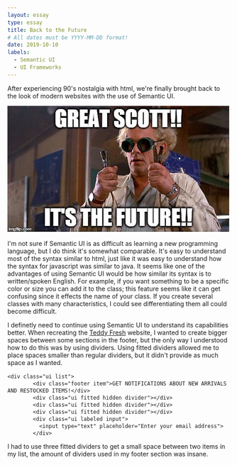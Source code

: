 ```yaml
---
layout: essay
type: essay
title: Back to the Future
# All dates must be YYYY-MM-DD format!
date: 2019-10-10
labels:
  - Semantic UI
  - UI Frameworks
---
```

After experiencing 90's nostalgia with html, we're finally brought back to the look of modern websites with the use of Semantic UI. 
<div class="ui small image">
  <img class="ui image" src="./images/back-to-the-future.jpeg">
</div>

I'm not sure if Semantic UI is as difficult as learning a new programming language, but I do think it's somewhat comparable. It's easy to understand most of the syntax similar to html, just like it was easy to understand how the syntax for javascript was similar to java. It seems like one of the advantages of using Semantic UI would be how similar its syntax is to written/spoken English. For example, if you want something to be a specific color or size you can add it to the class; this feature seems like it can get confusing since it effects the name of your class. If you create several classes with many characteristics, I could see differentiating them all could become difficult.

I definetly need to continue using Semantic UI to understand its capabilities better. When recreating the [Teddy Fresh](https://teddyfresh.com/) website, I wanted to create bigger spaces between some sections in the footer, but the only way I understood how to do this was by using dividers. Using fitted dividers allowed me to place spaces smaller than regular dividers, but it didn't provide as much space as I wanted.
```
<div class="ui list">
        <div class="footer item">GET NOTIFICATIONS ABOUT NEW ARRIVALS AND RESTOCKED ITEMS!</div>
        <div class="ui fitted hidden divider"></div>
        <div class="ui fitted hidden divider"></div>
        <div class="ui fitted hidden divider"></div>
        <div class="ui labeled input">
          <input type="text" placeholder="Enter your email address">
        </div>
```
I had to use three fitted dividers to get a small space between two items in my list, the amount of dividers used in my footer section was insane.

